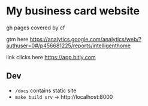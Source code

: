 # My business card website

gh pages covered by cf

gtm here https://analytics.google.com/analytics/web/?authuser=0#/p456681225/reports/intelligenthome

link clicks here https://app.bitly.com

## Dev

- `/docs` contains static site
- `make build srv` -> http://localhost:8000
